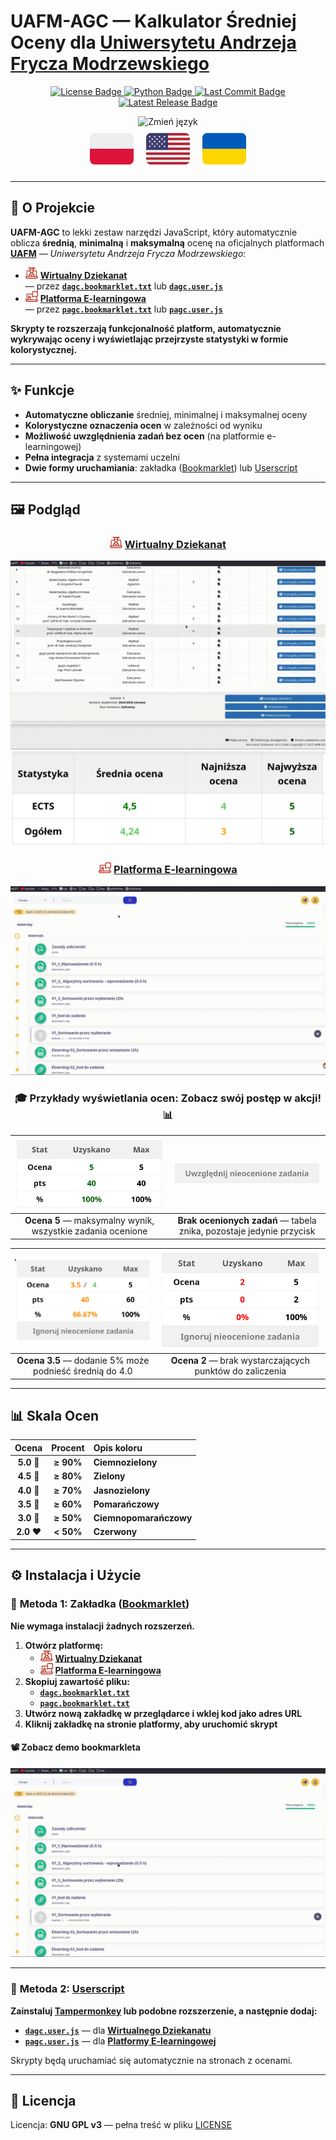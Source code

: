 # **UAFM-AGC** — **Kalkulator Średniej Oceny dla [Uniwersytetu Andrzeja Frycza Modrzewskiego](https://uafm.edu.pl/)**

<p align="center">
  <a href="https://github.com/Anghkooey/uafm_agc/blob/main/LICENSE">
    <img src="https://img.shields.io/github/license/Anghkooey/uafm_agc?style=for-the-badge" alt="License Badge">
  </a>
  <a href="https://www.python.org/">
    <img src="https://img.shields.io/badge/Python-3776AB?style=for-the-badge&logo=python&logoColor=white" alt="Python Badge">
  </a>
  <a href="https://github.com/Anghkooey/uafm_agc/commits/main">
    <img src="https://img.shields.io/github/last-commit/Anghkooey/uafm_agc?style=for-the-badge" alt="Last Commit Badge">
  </a>
  <a href="https://github.com/Anghkooey/uafm_agc/releases">
    <img src="https://img.shields.io/github/release/Anghkooey/uafm_agc?style=for-the-badge" alt="Latest Release Badge">
  </a>
</p>

<p align="center">
<img src="https://img.shields.io/badge/🌏%20Wybierz%20język%20klikając%20flagę-darkblue?style=for-the-badge" alt="Zmień język"><br>
  <a href="pl.md"><img src="../assets/flags/pl_icon.svg" width="70" alt="Polski"></a>
  &nbsp;&nbsp;&nbsp;
  <a href="../README.md"><img src="../assets/flags/en_icon.svg" width="70" alt="English"></a>
     
  <a href="ua.md"><img src="../assets/flags/ua_icon.svg" width="70" alt="Українська"></a>
</p>

---

## 📌 **O Projekcie**

**UAFM-AGC** to lekki zestaw narzędzi JavaScript, który automatycznie oblicza **średnią**, **minimalną** i **maksymalną** ocenę na oficjalnych platformach [**UAFM**](https://uafm.edu.pl/) — _Uniwersytetu Andrzeja Frycza Modrzewskiego_:

- <img src="../assets/uafm_icons/dziekanat.svg" width="20" alt="Wirtualny Dziekanat"> [**Wirtualny Dziekanat**](https://dziekanat.uafm.edu.pl)  
  — przez [**`dagc.bookmarklet.txt`**](../txt/dagc.bookmarklet.txt) lub [**`dagc.user.js`**](../js/dagc.user.js)
- <img src="../assets/uafm_icons/platforma.svg" width="20" alt="Platforma E-learningowa"> [**Platforma E-learningowa**](https://platforma.uafm.edu.pl)  
  — przez [**`pagc.bookmarklet.txt`**](../txt/pagc.bookmarklet.txt) lub [**`pagc.user.js`**](../js/pagc.user.js)

**Skrypty te rozszerzają funkcjonalność platform, automatycznie wykrywając oceny i wyświetlając przejrzyste statystyki w formie kolorystycznej.**

---

## ✨ **Funkcje**

- **Automatyczne obliczanie** średniej, minimalnej i maksymalnej oceny  
- **Kolorystyczne oznaczenia ocen** w zależności od wyniku  
- **Możliwość uwzględnienia zadań bez ocen** (na platformie e-learningowej)  
- **Pełna integracja** z systemami uczelni  
- **Dwie formy uruchamiania**: zakładka ([Bookmarklet](https://pl.wikipedia.org/wiki/Skryptozak%C5%82adka)) lub [Userscript](https://en.wikipedia.org/wiki/Wikipedia:User_scripts)  

---

## 🖼️ **Podgląd**

<div align="center">

### <img src="../assets/uafm_icons/dziekanat.svg" width="20" alt="Wirtualny Dziekanat"> [**Wirtualny Dziekanat**](https://dziekanat.uafm.edu.pl)

![Wirtualny Dziekanat gif](../assets/gifs/dagc.gif)  
![Wirtualny Dziekanat png](../assets/script_preview/dziekanat.png)

### <img src="../assets/uafm_icons/platforma.svg" width="20" alt="Platforma E-learningowa"> [**Platforma E-learningowa**](https://platforma.uafm.edu.pl)

![Platforma E-learningowa](../assets/gifs/pagc.gif)

### 🎓 **Przykłady wyświetlania ocen: Zobacz swój postęp w akcji!** 📊

| ![Ocena 5](../assets/script_preview/platfotma/ocena_5.png) | ![Brak ocenionych zadań](../assets/script_preview/platfotma/ignore_0.png) |
| :---------------------------------------------------------: | :------------------------------------------------------------------------: |
| **Ocena 5** — maksymalny wynik, wszystkie zadania ocenione | **Brak ocenionych zadań** — tabela znika, pozostaje jedynie przycisk |

| ![Ocena 3.5](../assets/script_preview/platfotma/ocena_3.5-4.png) | ![Ocena 2](../assets/script_preview/platfotma/ocena_2.png) |
| :---------------------------------------------------------------: | :---------------------------------------------------------: |
| **Ocena 3.5** — dodanie 5% może podnieść średnią do 4.0           | **Ocena 2** — brak wystarczających punktów do zaliczenia     |

</div>

---

## 📊 **Skala Ocen**

<div align="center">

| **Ocena**  | **Procent** | **Opis koloru**        |
| :--------: | :---------: | :--------------------- |
| **5.0** 🍏 |  **≥ 90%**  | **Ciemnozielony**      |
| **4.5** 💚 |  **≥ 80%**  | **Zielony**            |
| **4.0** 💚 |  **≥ 70%**  | **Jasnozielony**       |
| **3.5** 🧡 |  **≥ 60%**  | **Pomarańczowy**       |
| **3.0** 🧡 |  **≥ 50%**  | **Ciemnopomarańczowy** |
| **2.0** ❤️ |  **< 50%**  | **Czerwony**           |

</div>

---

## ⚙️ **Instalacja i Użycie**

### 🔖 **Metoda 1: Zakładka ([Bookmarklet](https://pl.wikipedia.org/wiki/Skryptozak%C5%82adka))**

**Nie wymaga instalacji żadnych rozszerzeń.**

1. **Otwórz platformę:**
   - <img src="../assets/uafm_icons/dziekanat.svg" width="20"> [**Wirtualny Dziekanat**](https://dziekanat.uafm.edu.pl)
   - <img src="../assets/uafm_icons/platforma.svg" width="20"> [**Platforma E-learningowa**](https://platforma.uafm.edu.pl)
2. **Skopiuj zawartość pliku:**
   - [**`dagc.bookmarklet.txt`**](../dagc.bookmarklet.txt)
   - [**`pagc.bookmarklet.txt`**](../pagc.bookmarklet.txt)
3. **Utwórz nową zakładkę w przeglądarce i wklej kod jako adres URL**
4. **Kliknij zakładkę na stronie platformy, aby uruchomić skrypt**

#### 📽️ **Zobacz demo bookmarkleta**

![bookmarklet](../assets/gifs/bookmarklet.gif)

---

### 🧩 **Metoda 2: [Userscript](https://en.wikipedia.org/wiki/Wikipedia:User_scripts)**

**Zainstaluj [Tampermonkey](https://www.tampermonkey.net/) lub podobne rozszerzenie, a następnie dodaj:**

- [**`dagc.user.js`**](https://github.com/Anghkooey/uafm_agc/raw/refs/heads/main/js/dagc.user.js) — dla [**Wirtualnego Dziekanatu**](https://dziekanat.uafm.edu.pl)
- [**`pagc.user.js`**](https://github.com/Anghkooey/uafm_agc/raw/refs/heads/main/js/pagc.user.js) — dla [**Platformy E-learningowej**](https://platforma.uafm.edu.pl)

Skrypty będą uruchamiać się automatycznie na stronach z ocenami.

---

## 📝 **Licencja**

Licencja: **GNU GPL v3** — pełna treść w pliku [LICENSE](../LICENSE)
